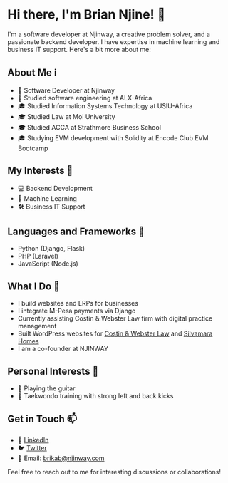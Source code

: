 # Hi there, I'm Brian Njine! 👋

I'm a software developer at Njinway, a creative problem solver, and a passionate backend developer. I have expertise in machine learning and business IT support. Here's a bit more about me:

## About Me ℹ️

- 💼 Software Developer at Njinway
- 🌱 Studied software engineering at ALX-Africa
- 🎓 Studied Information Systems Technology at USIU-Africa
- 🎓 Studied Law at Moi University
- 🎓 Studied ACCA at Strathmore Business School
- 🎓 Studying EVM development with Solidity at Encode Club EVM Bootcamp 

## My Interests 🌟

- 💻 Backend Development
- 🤖 Machine Learning
- 🛠 Business IT Support

## Languages and Frameworks 🚀

- Python (Django, Flask)
- PHP (Laravel)
- JavaScript (Node.js)

## What I Do 💼

- I build websites and ERPs for businesses
- I integrate M-Pesa payments via Django
- Currently assisting Costin & Webster Law firm with digital practice management
- Built WordPress websites for [Costin & Webster Law](https://costinwebsterlaw.co.ke/) and [Silvamara Homes](https://silvamarahomes.com/)
- I am a co-founder at NJINWAY

## Personal Interests 🎸

- 🎸 Playing the guitar
- 🥋 Taekwondo training with strong left and back kicks

## Get in Touch 📫

- 🔗 [LinkedIn](https://www.linkedin.com/in/brian-njine-aa730684/)
- 🐦 [Twitter](https://twitter.com/BrainNjyn?s=20)
- 📧 Email: brikab@njinway.com

Feel free to reach out to me for interesting discussions or collaborations!

